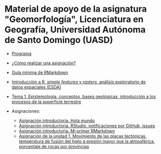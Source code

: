# Material de apoyo de la asignatura "Geomorfología", Licenciatura en Geografía, Universidad Autónoma de Santo Domingo (UASD)

* [Programa](programa-geomorfologia.md)

* [¿Cómo realizar una asignación?](ref/como-hacer-una-asignacion.md)

* [Guía mínima de RMarkdown](ref/guia-minima-de-rmarkdown.md)

* [Introducción a R, *simple features* y *rasters*, análisis exploratorio de datos espaciales (ESDA)](ref/introduccion-a-r.md)

* [Tema 1. Epistemología, conceptos, bases geológicas, introducción a los procesos de la superficie terrestre](https://geomorfologia-master.github.io/tema-1-epistemologia-geologia-intro-procesos/)


* Asignaciones:

    * [Asignación introductoria. Hola mundo](https://github.com/geomorfologia-master/unidad-0-asignacion-0-hola-mundo)
    * [Asignación introductoria. RStudio, notificaciones por GitHub, issues](https://github.com/geomorfologia-master/unidad-0-asignacion-1-asig-conrstudio-issues)
    * [Asignación introductoria. Mi primer RMarkdown](https://github.com/geomorfologia-master/unidad-0-asignacion-2-mi-primer-rmd)
    * [Asignación de la unidad 1. Movimiento de las placas tectónicas, temperatura de fusión del hielo a presión mayor que la atmosférica, porcentaje de rocas por provincias
](https://github.com/geomorfologia-master/unidad-1-asignacion-1-movimiento-temperatura-mapageo)
